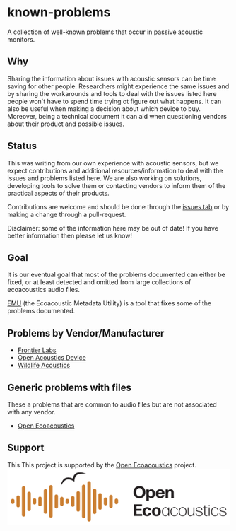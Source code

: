 # known-problems

A collection of well-known problems that occur in passive acoustic monitors.

## Why

Sharing the information about issues with acoustic sensors can be time saving for other people.
Researchers might experience the same issues and by sharing the workarounds and tools to deal
with the issues listed here people won't have to spend time trying ot figure out what happens.
It can also be useful when making a decision about which device to buy. Moreover, being a
technical document it can aid when questioning vendors about their product and possible issues. 

## Status

This was writing from our own experience with acoustic sensors, but we expect contributions
and additional resources/information to deal
with the issues and problems listed here. We are also working on solutions, developing
tools to solve them or contacting vendors to inform them of the practical 
aspects of their products.

Contributions are welcome and should be done through the [issues tab](https://github.com/ecoacoustics/known-problems/issues)
or by making a change through a pull-request.

Disclaimer: some of the information here may be out of date! If you have better information
then please let us know!

## Goal

It is our eventual goal that most of the problems documented can either be fixed,
or at least detected and omitted from large collections of ecoacoustics audio files.

[EMU](https://github.com/QutEcoacoustics/emu) (the Ecoacoustic Metadata Utility) is a tool
that fixes some of the problems documented.

## Problems by Vendor/Manufacturer

- [Frontier Labs](./frontier_labs)
- [Open Acoustics Device](./open_acoustics_devices)
- [Wildlife Acoustics](./wildlife_acoustics)

## Generic problems with files

These a problems that are common to audio files but are not associated with any vendor.

- [Open Ecoacoustics](./open_ecoacoustics)

## Support

This This project is supported by the [Open Ecoacoustics](https://openecoacoustics.org/) project.
![The Open Ecoacoustics Logo](./media/OpenEcoAcoustics_horizontal_rgb.jpg)

